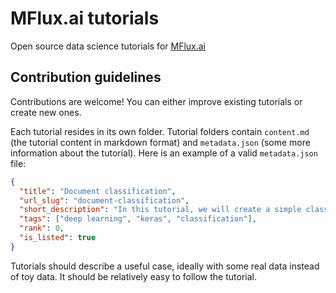 # MFlux.ai tutorials

Open source data science tutorials for [MFlux.ai](https://www.mflux.ai/)

## Contribution guidelines

Contributions are welcome! You can either improve existing tutorials or create new ones.

Each tutorial resides in its own folder. Tutorial folders contain `content.md` (the tutorial content in markdown format) and `metadata.json` (some more information about the tutorial). Here is an example of a valid `metadata.json` file:

```json
{
  "title": "Document classification",
  "url_slug": "document-classification",
  "short_description": "In this tutorial, we will create a simple classifier model that can input video metadata and output a category prediction.",
  "tags": ["deep learning", "keras", "classification"],
  "rank": 0,
  "is_listed": true
}
```

Tutorials should describe a useful case, ideally with some real data instead of toy data. It should be relatively easy to follow the tutorial.
